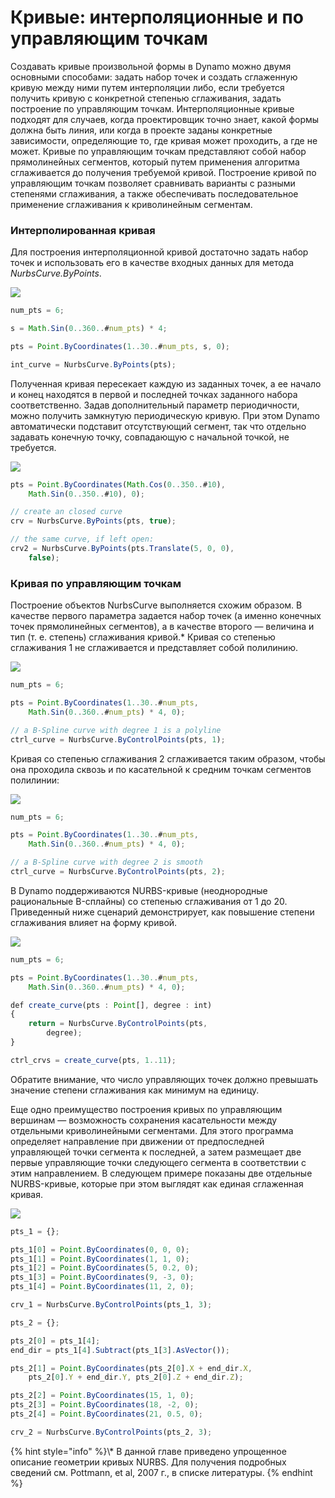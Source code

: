 # Кривые: интерполяционные и по управляющим точкам

Создавать кривые произвольной формы в Dynamo можно двумя основными способами: задать набор точек и создать сглаженную кривую между ними путем интерполяции либо, если требуется получить кривую с конкретной степенью сглаживания, задать построение по управляющим точкам. Интерполяционные кривые подходят для случаев, когда проектировщик точно знает, какой формы должна быть линия, или когда в проекте заданы конкретные зависимости, определяющие то, где кривая может проходить, а где не может. Кривые по управляющим точкам представляют собой набор прямолинейных сегментов, который путем применения алгоритма сглаживается до получения требуемой кривой. Построение кривой по управляющим точкам позволяет сравнивать варианты с разными степенями сглаживания, а также обеспечивать последовательное применение сглаживания к криволинейным сегментам.

### Интерполированная кривая

Для построения интерполяционной кривой достаточно задать набор точек и использовать его в качестве входных данных для метода _NurbsCurve.ByPoints_.

![](../images/8-2/4/Curves\_01.png)

```js
num_pts = 6;

s = Math.Sin(0..360..#num_pts) * 4;

pts = Point.ByCoordinates(1..30..#num_pts, s, 0);

int_curve = NurbsCurve.ByPoints(pts);
```

Полученная кривая пересекает каждую из заданных точек, а ее начало и конец находятся в первой и последней точках заданного набора соответственно. Задав дополнительный параметр периодичности, можно получить замкнутую периодическую кривую. При этом Dynamo автоматически подставит отсутствующий сегмент, так что отдельно задавать конечную точку, совпадающую с начальной точкой, не требуется.

![](../images/8-2/4/Curves\_02.png)

```js
pts = Point.ByCoordinates(Math.Cos(0..350..#10),
    Math.Sin(0..350..#10), 0);

// create an closed curve
crv = NurbsCurve.ByPoints(pts, true);

// the same curve, if left open:
crv2 = NurbsCurve.ByPoints(pts.Translate(5, 0, 0),
    false);
```

### Кривая по управляющим точкам

Построение объектов NurbsCurve выполняется схожим образом. В качестве первого параметра задается набор точек (а именно конечных точек прямолинейных сегментов), а в качестве второго — величина и тип (т. е. степень) сглаживания кривой.* Кривая со степенью сглаживания 1 не сглаживается и представляет собой полилинию.

![](../images/8-2/4/Curves\_03.png)

```js
num_pts = 6;

pts = Point.ByCoordinates(1..30..#num_pts,
    Math.Sin(0..360..#num_pts) * 4, 0);

// a B-Spline curve with degree 1 is a polyline
ctrl_curve = NurbsCurve.ByControlPoints(pts, 1);
```

Кривая со степенью сглаживания 2 сглаживается таким образом, чтобы она проходила сквозь и по касательной к средним точкам сегментов полилинии:

![](../images/8-2/4/Curves\_04.png)

```js
num_pts = 6;

pts = Point.ByCoordinates(1..30..#num_pts,
    Math.Sin(0..360..#num_pts) * 4, 0);

// a B-Spline curve with degree 2 is smooth
ctrl_curve = NurbsCurve.ByControlPoints(pts, 2);
```

В Dynamo поддерживаются NURBS-кривые (неоднородные рациональные B-сплайны) со степенью сглаживания от 1 до 20\. Приведенный ниже сценарий демонстрирует, как повышение степени сглаживания влияет на форму кривой.

![](../images/8-2/4/Curves\_05.png)

```js
num_pts = 6;

pts = Point.ByCoordinates(1..30..#num_pts,
    Math.Sin(0..360..#num_pts) * 4, 0);

def create_curve(pts : Point[], degree : int)
{
	return = NurbsCurve.ByControlPoints(pts,
        degree);
}

ctrl_crvs = create_curve(pts, 1..11);
```

Обратите внимание, что число управляющих точек должно превышать значение степени сглаживания как минимум на единицу.

Еще одно преимущество построения кривых по управляющим вершинам — возможность сохранения касательности между отдельными криволинейными сегментами. Для этого программа определяет направление при движении от предпоследней управляющей точки сегмента к последней, а затем размещает две первые управляющие точки следующего сегмента в соответствии с этим направлением. В следующем примере показаны две отдельные NURBS-кривые, которые при этом выглядят как единая сглаженная кривая.

![](../images/8-2/4/Curves\_06.png)

```js
pts_1 = {};

pts_1[0] = Point.ByCoordinates(0, 0, 0);
pts_1[1] = Point.ByCoordinates(1, 1, 0);
pts_1[2] = Point.ByCoordinates(5, 0.2, 0);
pts_1[3] = Point.ByCoordinates(9, -3, 0);
pts_1[4] = Point.ByCoordinates(11, 2, 0);

crv_1 = NurbsCurve.ByControlPoints(pts_1, 3);

pts_2 = {};

pts_2[0] = pts_1[4];
end_dir = pts_1[4].Subtract(pts_1[3].AsVector());

pts_2[1] = Point.ByCoordinates(pts_2[0].X + end_dir.X,
    pts_2[0].Y + end_dir.Y, pts_2[0].Z + end_dir.Z);

pts_2[2] = Point.ByCoordinates(15, 1, 0);
pts_2[3] = Point.ByCoordinates(18, -2, 0);
pts_2[4] = Point.ByCoordinates(21, 0.5, 0);

crv_2 = NurbsCurve.ByControlPoints(pts_2, 3);
```

{% hint style="info" %}\\* В данной главе приведено упрощенное описание геометрии кривых NURBS. Для получения подробных сведений см. Pottmann, et al, 2007 г., в списке литературы. {% endhint %}
